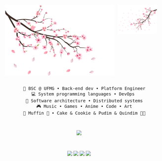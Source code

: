 <div align="center">
<img src="https://github.com/ak1t3r/ak1t3r.github.io/blob/main/all/web/qa/vecteezy_cherry-blossom-flower-blooming-png-pink-sakura-flower_22952601.png?raw=true" width="25%" align="right" />
<img src="https://github.com/ak1t3r/ak1t3r.github.io/blob/main/all/web/qa/vecteezy_cherry-blossom-branch-with-blooming-sakura-png-realistic_22993699.png?raw=true" width="70%" />
<br><br>
<pre>
    💼 BSC @ UFMG • Back-end dev • Platform Engineer
    💻 System programming languages • DevOps 
    📖 Software architecture • Distributed systems
    🎮 Music • Games • Anime • Code • Art
    🐾 Muffin 🐰 • Cake & Cookie & Pudim & Quindim 🐤🐥
</pre>
<br><br>
<img src="https://raw.githubusercontent.com/innng/innng/master/assets/kyubey.gif" height="40" />
<br><br><br>
    
[![](https://img.shields.io/badge/linkedin-0a66c2)](http://linkedin.com/in/ingridrosselis)
[![](https://img.shields.io/badge/mastodon-6364ff)](https://tech.lgbt/@innng)
[![](https://img.shields.io/badge/osu!-ff66ab)](https://osu.ppy.sh/users/4606212)
[![](https://img.shields.io/badge/enka.network-69899c)](https://enka.network/u/Inng/1A4HU1/10000069/1985924/)
</div>
